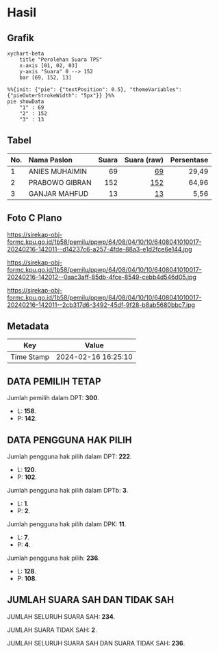# Hasil

## Grafik

```mermaid
xychart-beta
    title "Perolehan Suara TPS"
    x-axis [01, 02, 03]
    y-axis "Suara" 0 --> 152
    bar [69, 152, 13]
```

```mermaid
%%{init: {"pie": {"textPosition": 0.5}, "themeVariables": {"pieOuterStrokeWidth": "5px"}} }%%
pie showData
    "1" : 69
    "2" : 152
    "3" : 13
```

## Tabel

| No. | Nama Paslon    | Suara | Suara (raw) | Persentase |
|:--- |:-------------- | -----:| -----------:| ----------:|
| 1   | ANIES MUHAIMIN | 69    | [69][p-1]   | 29,49      |
| 2   | PRABOWO GIBRAN | 152   | [152][p-2]  | 64,96      |
| 3   | GANJAR MAHFUD  | 13    | [13][p-3]   | 5,56       |


[p-1]: https://github.com/gigit-pemilu/pemilu-2024-64-kalimantan-timur/blob/main/pilpres/hitung-suara/sub/64-kalimantan-timur/sub/08-kutai-timur/sub/04-sangatta-utara/sub/1010-teluk-lingga/sub/017-tps/sub/paslon-1.txt
[p-2]: https://github.com/gigit-pemilu/pemilu-2024-64-kalimantan-timur/blob/main/pilpres/hitung-suara/sub/64-kalimantan-timur/sub/08-kutai-timur/sub/04-sangatta-utara/sub/1010-teluk-lingga/sub/017-tps/sub/paslon-2.txt
[p-3]: https://github.com/gigit-pemilu/pemilu-2024-64-kalimantan-timur/blob/main/pilpres/hitung-suara/sub/64-kalimantan-timur/sub/08-kutai-timur/sub/04-sangatta-utara/sub/1010-teluk-lingga/sub/017-tps/sub/paslon-3.txt

## Foto C Plano

https://sirekap-obj-formc.kpu.go.id/1b58/pemilu/ppwp/64/08/04/10/10/6408041010017-20240216-142011--d14237c6-a257-4fde-88a3-e1d2fce6e144.jpg

https://sirekap-obj-formc.kpu.go.id/1b58/pemilu/ppwp/64/08/04/10/10/6408041010017-20240216-142012--0aac3aff-85db-4fce-8549-cebb4d546d05.jpg

https://sirekap-obj-formc.kpu.go.id/1b58/pemilu/ppwp/64/08/04/10/10/6408041010017-20240216-142011--2cb317d6-3492-45df-9f28-b8ab5680bbc7.jpg


## Metadata

| Key        | Value               |
| ---------- | ------------------- |
| Time Stamp | 2024-02-16 16:25:10 |


## DATA PEMILIH TETAP

Jumlah pemilih dalam DPT: **300**.
 * L: **158**.
 * P: **142**.

## DATA PENGGUNA HAK PILIH

Jumlah pengguna hak pilih dalam DPT: **222**.
 * L: **120**.
 * P: **102**.

Jumlah pengguna hak pilih dalam DPTb: **3**.
 * L: **1**.
 * P: **2**.

Jumlah pengguna hak pilih dalam DPK: **11**.
 * L: **7**.
 * P: **4**.

Jumlah pengguna hak pilih: **236**.
 * L: **128**.
 * P: **108**.

## JUMLAH SUARA SAH DAN TIDAK SAH

JUMLAH SELURUH SUARA SAH: **234**.

JUMLAH SUARA TIDAK SAH: **2**.

JUMLAH SELURUH SUARA SAH DAN SUARA TIDAK SAH: **236**.



